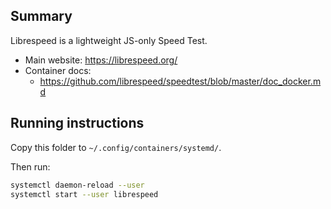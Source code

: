 ## Summary

Librespeed is a lightweight JS-only Speed Test.

* Main website: https://librespeed.org/
* Container docs:
  * https://github.com/librespeed/speedtest/blob/master/doc_docker.md

## Running instructions

Copy this folder to `~/.config/containers/systemd/`.

Then run:

```bash
systemctl daemon-reload --user
systemctl start --user librespeed
```
